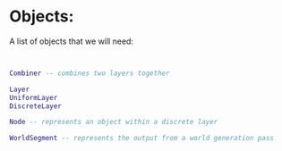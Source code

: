 

# Objects:
A list of objects that we will need:

```lua


Combiner -- combines two layers together

Layer
UniformLayer
DiscreteLayer

Node -- represents an object within a discrete layer

WorldSegment -- represents the output from a world generation pass

```


